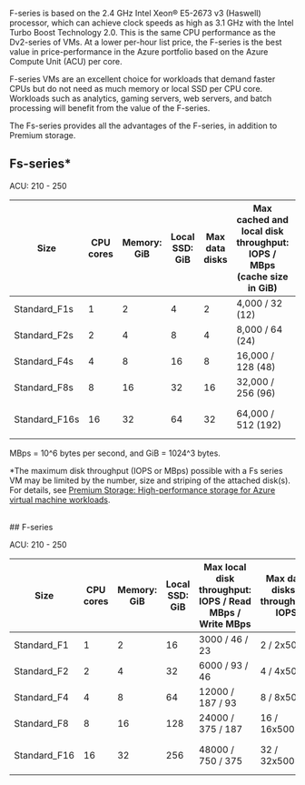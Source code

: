 <!-- F-series, Fs-series* -->

F-series is based on the 2.4 GHz Intel Xeon® E5-2673 v3 (Haswell) processor, which can achieve clock speeds as high as 3.1 GHz with the Intel Turbo Boost Technology 2.0. This is the same CPU performance as the Dv2-series of VMs.  At a lower per-hour list price, the F-series is the best value in price-performance in the Azure portfolio based on the Azure Compute Unit (ACU) per core. 

F-series VMs are an excellent choice for workloads that demand faster CPUs but do not need as much memory or local SSD per CPU core.  Workloads such as analytics, gaming servers, web servers, and batch processing will benefit from the value of the F-series.

The Fs-series provides all the advantages of the F-series, in addition to Premium storage.

## <a name="fs-series"></a>Fs-series*

ACU: 210 - 250

| Size | CPU cores | Memory: GiB | Local SSD: GiB | Max data disks | Max cached and local disk throughput: IOPS / MBps (cache size in GiB) | Max uncached disk throughput: IOPS / MBps | Max NICs / Network bandwidth |
| --- | --- | --- | --- | --- | --- | --- | --- |
| Standard_F1s |1 |2 |4 |2 |4,000 / 32 (12) |3,200 / 48 |2 / moderate |
| Standard_F2s |2 |4 |8 |4 |8,000 / 64 (24) |6,400 / 96 |2 / high |
| Standard_F4s |4 |8 |16 |8 |16,000 / 128 (48) |12,800 / 192 |4 / high |
| Standard_F8s |8 |16 |32 |16 |32,000 / 256 (96) |25,600 / 384 |8 / high |
| Standard_F16s |16 |32 |64 |32 |64,000 / 512 (192) |51,200 / 768 |8 / extremely high |

MBps = 10^6 bytes per second, and GiB = 1024^3 bytes.

*The maximum disk throughput (IOPS or MBps) possible with a Fs series VM may be limited by the number, size and striping of the attached disk(s).  For details, see [Premium Storage: High-performance storage for Azure virtual machine workloads](../articles/storage/storage-premium-storage.md).

<br>
## <a name="f-series"></a>F-series

ACU: 210 - 250

| Size         | CPU cores | Memory: GiB | Local SSD: GiB | Max local disk throughput: IOPS / Read MBps / Write MBps | Max data disks / throughput: IOPS | Max NICs / Network bandwidth |
|--------------|-----------|-------------|----------------|----------------------------------------------------------|-----------------------------------|------------------------------|
| Standard_F1  | 1         | 2           | 16             | 3000 / 46 / 23                                           | 2 / 2x500                         | 2 / moderate                 |
| Standard_F2  | 2         | 4           | 32             | 6000 / 93 / 46                                           | 4 / 4x500                         | 2 / high                     |
| Standard_F4  | 4         | 8           | 64             | 12000 / 187 / 93                                         | 8 / 8x500                         | 4 / high                     |
| Standard_F8  | 8         | 16          | 128            | 24000 / 375 / 187                                        | 16 / 16x500                       | 8 / high                     |
| Standard_F16 | 16        | 32          | 256            | 48000 / 750 / 375                                        | 32 / 32x500                       | 8 / extremely high           |
<br>


